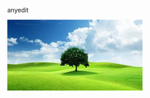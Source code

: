 anyedit

![download.jpg](https://github.com/Sahiti004/anewproject/blob/main/images/1722512077396_download.jpg?raw=true)